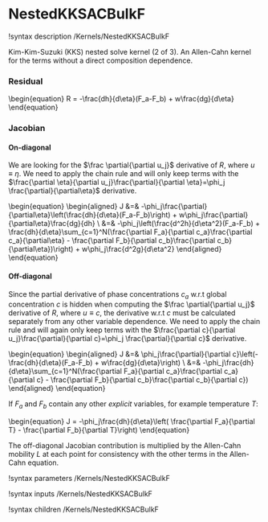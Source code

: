 # NestedKKSACBulkF

!syntax description /Kernels/NestedKKSACBulkF

Kim-Kim-Suzuki (KKS) nested solve kernel (2 of 3). An Allen-Cahn kernel for the terms without a direct composition dependence.

### Residual

\begin{equation}
R = -\frac{dh}{d\eta}(F_a-F_b) + w\frac{dg}{d\eta}
\end{equation}

### Jacobian

#### On-diagonal

We are looking for the $\frac \partial{\partial u_j}$ derivative of $R$, where
$u\equiv\eta$. We need to apply the chain rule and will only keep terms
with the $\frac{\partial \eta}{\partial u_j}\frac{\partial}{\partial \eta}=\phi_j \frac{\partial}{\partial\eta}$
derivative.

\begin{equation}
\begin{aligned}
J &=& -\phi_j\frac{\partial}{\partial\eta}\left(\frac{dh}{d\eta}(F_a-F_b)\right) + w\phi_j\frac{\partial}{\partial\eta}\frac{dg}{dh}    \\
&=& -\phi_j\left(\frac{d^2h}{d\eta^2}(F_a-F_b) + \frac{dh}{d\eta}\sum_{c=1}^N(\frac{\partial F_a}{\partial c_a}\frac{\partial c_a}{\partial\eta} - \frac{\partial F_b}{\partial c_b}\frac{\partial c_b}{\partial\eta})\right) + w\phi_j\frac{d^2g}{d\eta^2}
\end{aligned}
\end{equation}

#### Off-diagonal

Since the partial derivative of phase concentrations $c_a$ w.r.t global concentration $c$ is hidden when computing the $\frac \partial{\partial u_j}$ derivative of $R$, where $u\equiv c$, the derivative w.r.t $c$ must be calculated separately from any other variable dependence. We need to apply the chain rule and will again only keep terms
with the $\frac{\partial c}{\partial u_j}\frac{\partial}{\partial c}=\phi_j \frac{\partial}{\partial c}$
derivative.

\begin{equation}
\begin{aligned}
J &=& \phi_j\frac{\partial}{\partial c}\left(-\frac{dh}{d\eta}(F_a-F_b) + w\frac{dg}{d\eta}\right)   \\
&=& -\phi_j\frac{dh}{d\eta}\sum_{c=1}^N(\frac{\partial F_a}{\partial c_a}\frac{\partial c_a}{\partial c} - \frac{\partial F_b}{\partial c_b}\frac{\partial c_b}{\partial c})
\end{aligned}
\end{equation}

If $F_a$ and $F_b$ contain any other *explicit* variables, for example temperature $T$:

\begin{equation}
J = -\phi_j\frac{dh}{d\eta}\left( \frac{\partial F_a}{\partial T} - \frac{\partial F_b}{\partial T}\right)
\end{equation}

The off-diagonal Jacobian contribution is multiplied by the Allen-Cahn mobility $L$ at each point for consistency with the other terms in the Allen-Cahn equation.

!syntax parameters /Kernels/NestedKKSACBulkF

!syntax inputs /Kernels/NestedKKSACBulkF

!syntax children /Kernels/NestedKKSACBulkF
